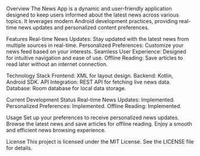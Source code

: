 Overview
The News App is a dynamic and user-friendly application designed to keep users informed about the latest news across various topics. It leverages modern Android development practices, providing real-time news updates and personalized content preferences.

Features
Real-time News Updates: Stay updated with the latest news from multiple sources in real-time.
Personalized Preferences: Customize your news feed based on your interests.
Seamless User Experience: Designed for intuitive navigation and ease of use.
Offline Reading: Save articles to read later without an internet connection.

Technology Stack
Frontend: XML for layout design.
Backend: Kotlin, Android SDK.
API Integration: REST API for fetching live news data.
Database: Room database for local data storage.


Current Development Status
Real-time News Updates: Implemented.
Personalized Preferences: Implemented.
Offline Reading: Implemented.


Usage
Set up your preferences to receive personalized news updates.
Browse the latest news and save articles for offline reading.
Enjoy a smooth and efficient news browsing experience.


License
This project is licensed under the MIT License. See the LICENSE file for details.
